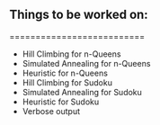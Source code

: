 ## Things to be worked on:
==========================
* Hill Climbing for n-Queens
* Simulated Annealing for n-Queens
* Heuristic for n-Queens
* Hill Climbing for Sudoku
* Simulated Annealing for Sudoku
* Heuristic for Sudoku
* Verbose output
